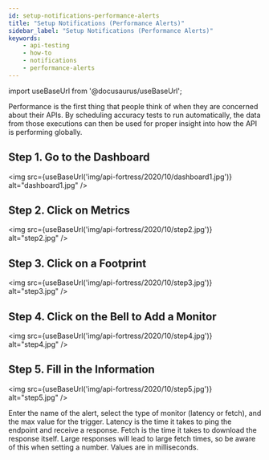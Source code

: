 ```yaml
---
id: setup-notifications-performance-alerts
title: "Setup Notifications (Performance Alerts)"
sidebar_label: "Setup Notifications (Performance Alerts)"
keywords:
    - api-testing
    - how-to
    - notifications
    - performance-alerts
---
```


import useBaseUrl from '@docusaurus/useBaseUrl';

Performance is the first thing that people think of when they are concerned about their APIs. By scheduling accuracy tests to run automatically, the data from those executions can then be used for proper insight into how the API is performing globally.

## Step 1. Go to the Dashboard

<img src={useBaseUrl('img/api-fortress/2020/10/dashboard1.jpg')} alt="dashboard1.jpg" />

## Step 2. Click on Metrics

<img src={useBaseUrl('img/api-fortress/2020/10/step2.jpg')} alt="step2.jpg" />

## Step 3. Click on a Footprint

<img src={useBaseUrl('img/api-fortress/2020/10/step3.jpg')} alt="step3.jpg" />

## Step 4. Click on the Bell to Add a Monitor

<img src={useBaseUrl('img/api-fortress/2020/10/step4.jpg')} alt="step4.jpg" />

## Step 5. Fill in the Information

<img src={useBaseUrl('img/api-fortress/2020/10/step5.jpg')} alt="step5.jpg" />

Enter the name of the alert, select the type of monitor (latency or fetch), and the max value for the trigger. Latency is the time it takes to ping the endpoint and receive a response. Fetch is the time it takes to download the response itself. Large responses will lead to large fetch times, so be aware of this when setting a number. Values are in milliseconds.